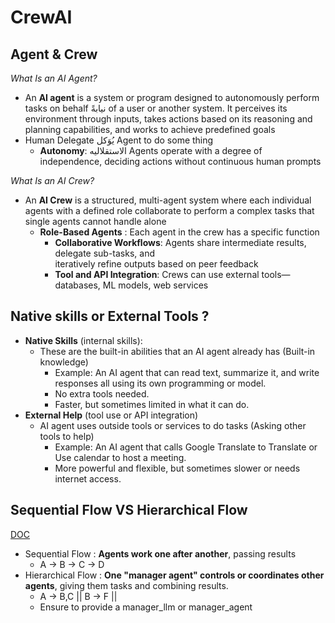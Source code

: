 # CrewAI

## Agent & Crew

*What Is an AI Agent?*  

- An **AI agent** is a system or program designed to autonomously perform tasks on behalf نيابةً of a 
  user or another system. It perceives its environment through inputs, takes actions based on its 
  reasoning and planning capabilities, and works to achieve predefined goals
- Human Delegate يُوَكل Agent to do some thing
   - **Autonomy**: الاستقلاليه Agents operate with a degree of independence, deciding actions without 
   continuous human prompts     

*What Is an AI Crew?*  

- An **AI Crew** is a structured, multi-agent system where each individual agents with a defined 
  role collaborate to perform a complex tasks that single agents cannot handle alone
   - **Role-Based Agents** : Each agent in the crew has a specific function
	 - **Collaborative Workflows**: Agents share intermediate results, delegate sub-tasks, and   
     iteratively refine outputs based on peer feedback
	 - **Tool and API Integration**: Crews can use external tools—databases, ML models, web services

## Native skills or External Tools ?  

- **Native Skills** (internal skills):  
	- These are the built-in abilities that an AI agent already has (Built-in knowledge)
		- Example: An AI agent that can read text, summarize it, and write responses  all using its own programming or model.
		- No extra tools needed.
		- Faster, but sometimes limited in what it can do.
- **External Help** (tool use or API integration)
	- AI agent uses outside tools or services to do tasks (Asking other tools to help)
		- Example: An AI agent that calls Google Translate to Translate or Use calendar to host a meeting.
		- More powerful and flexible, but sometimes slower or needs internet access.   

## Sequential Flow VS Hierarchical Flow
[DOC](https://docs.crewai.com/concepts/processes)
- Sequential Flow : **Agents work one after another**, passing results
	- A → B → C → D
- Hierarchical Flow : **One "manager agent" controls or coordinates other agents**, giving them tasks and combining results.
	- A → B,C || B → F ||
	- Ensure to provide a manager_llm or manager_agent
